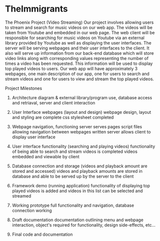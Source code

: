 TheImmigrants
=============


The Phoenix Project (Video Streaming)
Our project involves allowing users to stream and search for music videos on our web app. The videos will be taken from Youtube and embedded in our web page. The web client will be responsible for searching for music videos on Youtube via an external library provided by Youtube as well as displaying the user interfaces. The server will be serving webpages and their user interfaces to the client. It also will serve up information from our back-end database which will store video links along with corresponding values representing the number of times a video has been requested. This information will be used to display top played videos to users. Our web app will have approximately 3 webpages, one main description of our app, one for users to search and stream videos and one for users to view and stream the top played videos.

Project Milestones

1) Architecture diagram & external library/program use, database access and retriaval, server and client interaction

2) User Interface webpages (layout and design)
webpage design, layout and styling are complete
css stylesheet completed

3) Webpage navigation, functioning server serves pages
script files allowing navigation between webpages written
server allows client to display user interface

4) User interface functionality (searching and playing videos)
functionality of being able to search and stream videos is completed
videos embedded and viewable by client

5) Database connection and storage (videos and playback amount are stored and accessed)
videos and playback amounts are stored in database and able to be served up by the server to the client

6) Framework demo (running application)
functionality of displaying top played videos is added and videos in this list can be selected and streamed

7) Working prototype
full functionality and navigation, database connection working

8) Draft documentation
documentation outlining menu and webpage interaction, object's required for functionality, design side-effects, etc...

9) Final code and documentation


